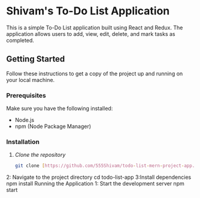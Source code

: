 # Shivam's To-Do List Application

This is a simple To-Do List application built using React and Redux. The application allows users to add, view, edit, delete, and mark tasks as completed.

## Getting Started

Follow these instructions to get a copy of the project up and running on your local machine.

### Prerequisites

Make sure you have the following installed:

- Node.js
- npm (Node Package Manager)

### Installation

1. *Clone the repository*
   ```sh
   git clone [https://github.com/555Shivam/todo-list-mern-project-app.git](https://github.com/555Shivam/todo-list-mern-project-.git)

2: Navigate to the project directory
   cd todo-list-app
3:Install dependencies
  npm install
Running the Application
1: Start the development server
  npm start
